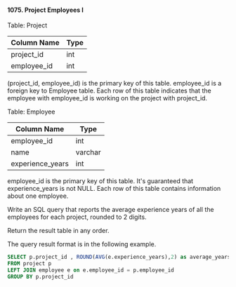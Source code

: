 #### 1075. Project Employees I

Table: Project


| Column Name | Type    |
|-------------|---------|
| project_id  | int     |
| employee_id | int     |

(project_id, employee_id) is the primary key of this table.
employee_id is a foreign key to Employee table.
Each row of this table indicates that the employee with employee_id is working on the project with project_id.

 

Table: Employee


| Column Name      | Type    |
|------------------|---------|
| employee_id      | int     |
| name             | varchar |
| experience_years | int     |

employee_id is the primary key of this table. It's guaranteed that experience_years is not NULL.
Each row of this table contains information about one employee.

 

Write an SQL query that reports the average experience years of all the employees for each project, rounded to 2 digits.

Return the result table in any order.

The query result format is in the following example.

```sql
SELECT p.project_id , ROUND(AVG(e.experience_years),2) as average_years
FROM project p 
LEFT JOIN employee e on e.employee_id = p.employee_id
GROUP BY p.project_id
```